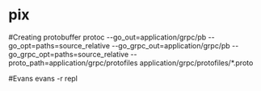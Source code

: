 # pix


#Creating protobuffer
protoc --go_out=application/grpc/pb --go_opt=paths=source_relative --go_grpc_out=application/grpc/pb --go_grpc_opt=paths=source_relative --proto_path=application/grpc/protofiles application/grpc/protofiles/*.proto


#Evans
evans -r repl
